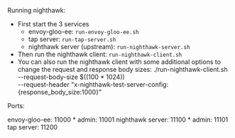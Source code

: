 Running nighthawk:

* First start the 3 services
    * envoy-gloo-ee: `run-envoy-gloo-ee.sh`
    * tap server: `run-tap-server.sh`
    * nighthawk server (upstream): `run-nighthawk-server.sh`
* Then run the nighthawk client: `run-nighthawk-client.sh`
* You can also run the nighthawk client with some additional options to change the request and response body sizes:
      ./run-nighthawk-client.sh \
          --request-body-size $((100 * 1024)) \
          --request-header "x-nighthawk-test-server-config:{response_body_size:1000}"

Ports:

envoy-gloo-ee: 11000
    * admin: 11001
nighthawk server: 11100
    * admin: 11101
tap server: 11200
